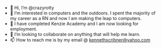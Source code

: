 - 👋 Hi, I’m @crazyrotty
- 👀 I’m interested in computers and the outdoors. I spent the majority of my career as a RN and now I am making the leap to computers. 
- 🌱 I have completed Kenzie Academy and I am now looking for employment.
- 💞️ I’m looking to collaborate on anything that will help me learn.
- 📫 How to reach me is by my email @ kennethscribner@yahoo.com

<!---
crazyrotty/crazyrotty is a ✨ special ✨ repository because its `README.md` (this file) appears on your GitHub profile.
You can click the Preview link to take a look at your changes.
--->

